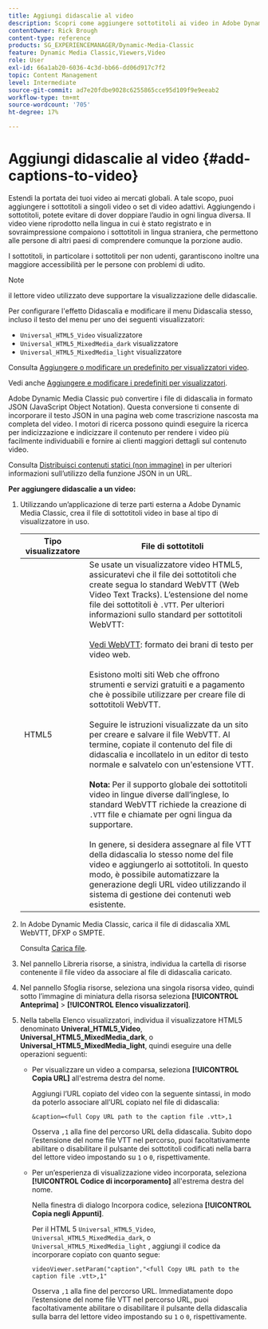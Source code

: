 ```yaml
---
title: Aggiungi didascalie al video
description: Scopri come aggiungere sottotitoli ai video in Adobe Dynamic Media Classic.
contentOwner: Rick Brough
content-type: reference
products: SG_EXPERIENCEMANAGER/Dynamic-Media-Classic
feature: Dynamic Media Classic,Viewers,Video
role: User
exl-id: 66a1ab20-6036-4c3d-bb66-dd06d917c7f2
topic: Content Management
level: Intermediate
source-git-commit: ad7e20fdbe9028c6255865cce95d109f9e9eeab2
workflow-type: tm+mt
source-wordcount: '705'
ht-degree: 17%

---
```


# Aggiungi didascalie al video {#add-captions-to-video}

Estendi la portata dei tuoi video ai mercati globali. A tale scopo, puoi aggiungere i sottotitoli a singoli video o set di video adattivi. Aggiungendo i sottotitoli, potete evitare di dover doppiare l’audio in ogni lingua diversa. Il video viene riprodotto nella lingua in cui è stato registrato e in sovraimpressione compaiono i sottotitoli in lingua straniera, che permettono alle persone di altri paesi di comprendere comunque la porzione audio.

I sottotitoli, in particolare i sottotitoli per non udenti, garantiscono inoltre una maggiore accessibilità per le persone con problemi di udito.

>[!NOTE]
>
>il lettore video utilizzato deve supportare la visualizzazione delle didascalie.

Per configurare l&#39;effetto Didascalia e modificare il menu Didascalia stesso, incluso il testo del menu per uno dei seguenti visualizzatori:

* `Universal_HTML5_Video` visualizzatore
* `Universal_HTML5_MixedMedia_dark` visualizzatore
* `Universal_HTML5_MixedMedia_light` visualizzatore

Consulta [Aggiungere o modificare un predefinito per visualizzatori video](previewing-videos-video-viewer.md#adding_or_editing_a_video_viewer_preset).

Vedi anche [Aggiungere e modificare i predefiniti per visualizzatori](application-setup.md#adding_and_editing_viewer_presets).

Adobe Dynamic Media Classic può convertire i file di didascalia in formato JSON (JavaScript Object Notation). Questa conversione ti consente di incorporare il testo JSON in una pagina web come trascrizione nascosta ma completa del video. I motori di ricerca possono quindi eseguire la ricerca per indicizzazione e indicizzare il contenuto per rendere i video più facilmente individuabili e fornire ai clienti maggiori dettagli sul contenuto video.

Consulta [Distribuisci contenuti statici (non immagine)](https://experienceleague.adobe.com/en/docs/dynamic-media-developer-resources/image-serving-api/image-serving-api/c-serving-static-nonimage-contents#image-serving-api) in per ulteriori informazioni sull’utilizzo della funzione JSON in un URL.

**Per aggiungere didascalie a un video:**

1. Utilizzando un’applicazione di terze parti esterna a Adobe Dynamic Media Classic, crea il file di sottotitoli video in base al tipo di visualizzatore in uso.

   | Tipo visualizzatore | File di sottotitoli |
   |--- |--- |
   | HTML5 | Se usate un visualizzatore video HTML5, assicuratevi che il file dei sottotitoli che create segua lo standard WebVTT (Web Video Text Tracks). L’estensione del nome file dei sottotitoli è `.VTT`. Per ulteriori informazioni sullo standard per sottotitoli WebVTT:<br><br>[Vedi WebVTT](https://w3c.github.io/webvtt/): formato dei brani di testo per video web. <br><br>Esistono molti siti Web che offrono strumenti e servizi gratuiti e a pagamento che è possibile utilizzare per creare file di sottotitoli WebVTT. <br><br>Seguire le istruzioni visualizzate da un sito per creare e salvare il file WebVTT. Al termine, copiate il contenuto del file di didascalia e incollatelo in un editor di testo normale e salvatelo con un&#39;estensione VTT. <br><br><b>Nota:</b> Per il supporto globale dei sottotitoli video in lingue diverse dall’inglese, lo standard WebVTT richiede la creazione di `.VTT` file e chiamate per ogni lingua da supportare. <br><br>In genere, si desidera assegnare al file VTT della didascalia lo stesso nome del file video e aggiungerlo ai sottotitoli. In questo modo, è possibile automatizzare la generazione degli URL video utilizzando il sistema di gestione dei contenuti web esistente. |

1. In Adobe Dynamic Media Classic, carica il file di didascalia XML WebVTT, DFXP o SMPTE.

   Consulta [Carica file](uploading-files.md#uploading_files).

1. Nel pannello Libreria risorse, a sinistra, individua la cartella di risorse contenente il file video da associare al file di didascalia caricato.
1. Nel pannello Sfoglia risorse, seleziona una singola risorsa video, quindi sotto l’immagine di miniatura della risorsa seleziona **[!UICONTROL Anteprima]** > **[!UICONTROL Elenco visualizzatori]**.
1. Nella tabella Elenco visualizzatori, individua il visualizzatore HTML5 denominato **Univeral_HTML5_Video**, **Universal_HTML5_MixedMedia_dark**, o **Universal_HTML5_MixedMedia_light**, quindi eseguire una delle operazioni seguenti:

   * Per visualizzare un video a comparsa, seleziona **[!UICONTROL Copia URL]** all&#39;estrema destra del nome.

     Aggiungi l’URL copiato del video con la seguente sintassi, in modo da poterlo associare all’URL copiato nel file di didascalia:

     `&caption=<full Copy URL path to the caption file .vtt>,1`

     Osserva `,1` alla fine del percorso URL della didascalia. Subito dopo l’estensione del nome file VTT nel percorso, puoi facoltativamente abilitare o disabilitare il pulsante dei sottotitoli codificati nella barra del lettore video impostando su `1` o `0`, rispettivamente.

   * Per un’esperienza di visualizzazione video incorporata, seleziona **[!UICONTROL Codice di incorporamento]** all&#39;estrema destra del nome.

     Nella finestra di dialogo Incorpora codice, seleziona **[!UICONTROL Copia negli Appunti]**.

     Per il HTML 5 `Universal_HTML5_Video`, `Universal_HTML5_MixedMedia_dark`, o `Universal_HTML5_MixedMedia_light` , aggiungi il codice da incorporare copiato con quanto segue:

     `videoViewer.setParam("caption","<full Copy URL path to the caption file .vtt>,1"`

     Osserva `,1` alla fine del percorso URL. Immediatamente dopo l’estensione del nome file VTT nel percorso URL, puoi facoltativamente abilitare o disabilitare il pulsante della didascalia sulla barra del lettore video impostando su `1` o `0`, rispettivamente.
